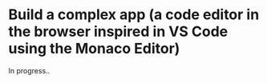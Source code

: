 #  Build a complex app (a code editor in the browser inspired in VS Code using the Monaco Editor)
In progress..